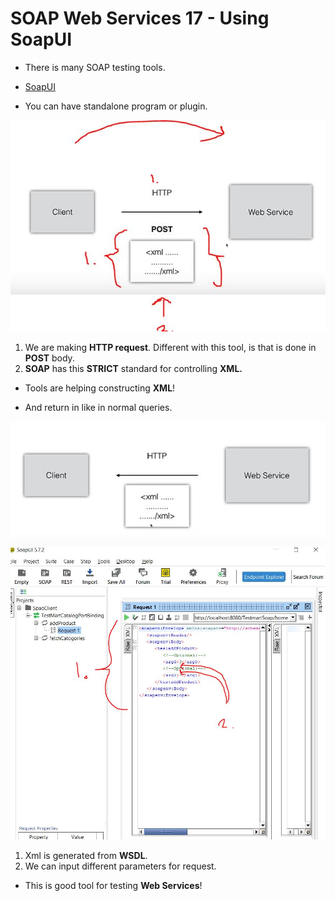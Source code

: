 # SOAP Web Services 17 - Using SoapUI

- There is many SOAP testing tools.

- [SoapUI](https://www.soapui.org/)

- You can have standalone program or plugin.

<img src="soapPost.JPG" alt="alt text" width="700"/>

1. We are making **HTTP request**. Different with this tool, is that is done in **POST** body.
2. **SOAP** has this **STRICT** standard for controlling **XML.**

- Tools are helping constructing **XML**!

- And return in like in normal queries.

<img src="soapPost2.JPG" alt="alt text" width="700"/>

<br>

<img src="makingRequestInSOAPui.JPG" alt="alt text" width="700"/>

1. Xml is generated from **WSDL**.
2. We can input different parameters for request.

- This is good tool for testing **Web Services**!

